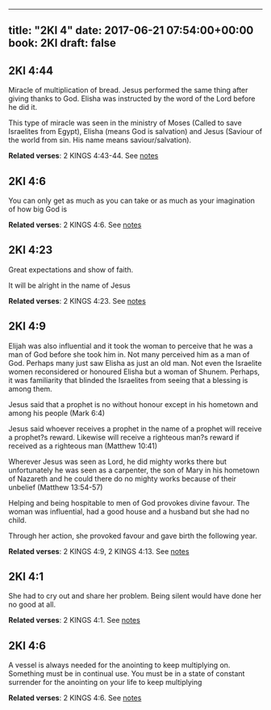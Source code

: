
---
title: "2KI 4"
date: 2017-06-21 07:54:00+00:00
book: 2KI
draft: false
---

## 2KI 4:44

Miracle of multiplication of bread. Jesus performed the same thing after giving thanks to God. Elisha was instructed by the word of the Lord before he did it. 

This type of miracle was seen in the ministry of Moses (Called to save Israelites from Egypt), Elisha (means God is salvation) and Jesus (Saviour of the world from sin. His name means saviour/salvation).

**Related verses**: 2 KINGS 4:43-44. See [notes](https://my.bible.com/notes/2662339846349775379)


## 2KI 4:6

You can only get as much as you can take or as much as your imagination of how big God is

**Related verses**: 2 KINGS 4:6. See [notes](https://my.bible.com/notes/2660901161993495144)


## 2KI 4:23

Great expectations and show of faith.

It will be alright in the name of Jesus

**Related verses**: 2 KINGS 4:23. See [notes](https://my.bible.com/notes/2660898570341442142)


## 2KI 4:9

Elijah was also influential and it took the woman to perceive that he was a man of God before she took him in. Not many perceived him as a man of God. Perhaps many just saw Elisha as just an old man. Not even the Israelite women reconsidered or honoured Elisha but a woman of Shunem. Perhaps, it was familiarity that blinded the Israelites from seeing that a blessing is among them.

Jesus said that a prophet is no without honour except in his hometown and among his people (Mark 6:4)

Jesus said whoever receives a prophet in the name of a prophet will receive a prophet?s reward. Likewise will receive a righteous man?s reward if received as a righteous man (Matthew 10:41)

Wherever Jesus was seen as Lord, he did mighty works there but unfortunately he was seen as a carpenter, the son of Mary in his hometown of Nazareth and he could there do no mighty works because of their unbelief (Matthew 13:54-57)


Helping and being hospitable to men of God provokes divine favour. The woman was influential, had a good house and a husband but she had no child.

Through her action, she provoked favour and gave birth the following year.

**Related verses**: 2 KINGS 4:9, 2 KINGS 4:13. See [notes](https://my.bible.com/notes/2660897775747326554)


## 2KI 4:1

She had to cry out and share her problem. Being silent would have done her no good at all.

**Related verses**: 2 KINGS 4:1. See [notes](https://my.bible.com/notes/2660895939866911316)


## 2KI 4:6

A vessel is always needed for the anointing to keep multiplying on. Something must be in continual use. You must be in a state of constant surrender for the anointing on your life to keep multiplying

**Related verses**: 2 KINGS 4:6. See [notes](https://my.bible.com/notes/2660894237726073424)

